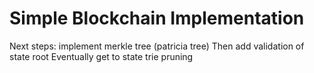 # Simple Blockchain Implementation

Next steps: implement merkle tree (patricia tree)
Then add validation of state root
Eventually get to state trie pruning
